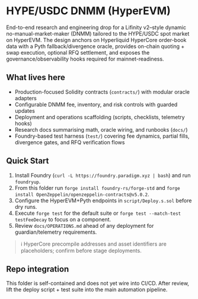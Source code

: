 # HYPE/USDC DNMM (HyperEVM)

End-to-end research and engineering drop for a Lifinity v2–style dynamic no-manual-market-maker (DNMM) tailored to the HYPE/USDC spot market on HyperEVM. The design anchors on Hyperliquid HyperCore order-book data with a Pyth fallback/divergence oracle, provides on-chain quoting + swap execution, optional RFQ settlement, and exposes the governance/observability hooks required for mainnet-readiness.

## What lives here

- Production-focused Solidity contracts (`contracts/`) with modular oracle adapters
- Configurable DNMM fee, inventory, and risk controls with guarded updates
- Deployment and operations scaffolding (scripts, checklists, telemetry hooks)
- Research docs summarising math, oracle wiring, and runbooks (`docs/`)
- Foundry-based test harness (`test/`) covering fee dynamics, partial fills, divergence gates, and RFQ verification flows

## Quick Start

1. Install Foundry (`curl -L https://foundry.paradigm.xyz | bash`) and run `foundryup`.
2. From this folder run `forge install foundry-rs/forge-std` and `forge install OpenZeppelin/openzeppelin-contracts@v5.0.2`.
3. Configure the HyperEVM+Pyth endpoints in `script/Deploy.s.sol` before dry runs.
4. Execute `forge test` for the default suite or `forge test --match-test testFeeDecay` to focus on a component.
5. Review `docs/OPERATIONS.md` ahead of any deployment for guardian/telemetry requirements.

> ℹ️  HyperCore precompile addresses and asset identifiers are placeholders; confirm before stage deployments.

## Repo integration

This folder is self-contained and does not yet wire into CI/CD. After review, lift the deploy script + test suite into the main automation pipeline.
